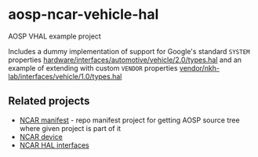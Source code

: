 # aosp-ncar-vehicle-hal

AOSP VHAL example project 

Includes a dummy implementation of support for Google's standard `SYSTEM` properties [hardware/interfaces/automotive/vehicle/2.0/types.hal](https://android.googlesource.com/platform/hardware/interfaces/+/refs/tags/android-11.0.0_r48/automotive/vehicle/2.0/types.hal) and an example of extending with custom `VENDOR` properties [vendor/nkh-lab/interfaces/vehicle/1.0/types.hal](https://github.com/nkh-lab/aosp-ncar-interfaces/blob/master/vehicle/1.0/types.hal)

## Related projects

- [NCAR manifest](https://github.com/nkh-lab/aosp-ncar-manifest) - repo manifest project for getting AOSP source tree where given project is part of it 
- [NCAR device](https://github.com/nkh-lab/aosp-ncar-device)
- [NCAR HAL interfaces](https://github.com/nkh-lab/aosp-ncar-interfaces)
